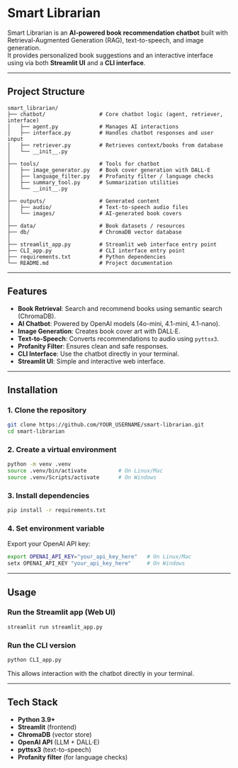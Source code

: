 # Smart Librarian

Smart Librarian is an **AI-powered book recommendation chatbot** built with Retrieval-Augmented Generation (RAG), text-to-speech, and image generation.  
It provides personalized book suggestions and an interactive interface using via both **Streamlit UI** and a **CLI interface**.

---

## Project Structure
```
smart_librarian/
├── chatbot/                 # Core chatbot logic (agent, retriever, interface)
│   ├── agent.py             # Manages AI interactions
│   ├── interface.py         # Handles chatbot responses and user input
│   ├── retriever.py         # Retrieves context/books from database
│   └── __init__.py
│
├── tools/                   # Tools for chatbot
│   ├── image_generator.py   # Book cover generation with DALL·E
│   ├── language_filter.py   # Profanity filter / language checks
│   ├── summary_tool.py      # Summarization utilities
│   └── __init__.py
│
├── outputs/                 # Generated content
│   ├── audio/               # Text-to-speech audio files
│   └── images/              # AI-generated book covers
│
├── data/                    # Book datasets / resources
├── db/                      # ChromaDB vector database
│
├── streamlit_app.py         # Streamlit web interface entry point
├── CLI_app.py               # CLI interface entry point
├── requirements.txt         # Python dependencies
└── README.md                # Project documentation

```

---

## Features
- **Book Retrieval**: Search and recommend books using semantic search (ChromaDB).  
- **AI Chatbot**: Powered by OpenAI models (4o-mini, 4.1-mini, 4.1-nano).  
- **Image Generation**: Creates book cover art with DALL·E.  
- **Text-to-Speech**: Converts recommendations to audio using `pyttsx3`.
- **Profanity Filter**: Ensures clean and safe responses.  
- **CLI Interface**: Use the chatbot directly in your terminal.    
- **Streamlit UI**: Simple and interactive web interface.

---

## Installation

### 1. Clone the repository
```bash
git clone https://github.com/YOUR_USERNAME/smart-librarian.git
cd smart-librarian
```

### 2. Create a virtual environment
```bash
python -m venv .venv
source .venv/bin/activate          # On Linux/Mac
source .venv/Scripts/activate      # On Windows
```

### 3. Install dependencies
```bash
pip install -r requirements.txt
```

### 4. Set environment variable
Export your OpenAI API key:
```bash
export OPENAI_API_KEY="your_api_key_here"   # On Linux/Mac
setx OPENAI_API_KEY "your_api_key_here"     # On Windows
```

---

## Usage

### Run the Streamlit app (Web UI)
```bash
streamlit run streamlit_app.py
```

### Run the CLI version
```bash
python CLI_app.py
```

This allows interaction with the chatbot directly in your terminal.

---

## Tech Stack
- **Python 3.9+**
- **Streamlit** (frontend)
- **ChromaDB** (vector store)
- **OpenAI API** (LLM + DALL·E)
- **pyttsx3** (text-to-speech)
- **Profanity filter** (for language checks)